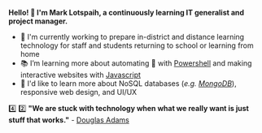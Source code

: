 **Hello! 👋 I'm Mark Lotspaih, a continuously learning IT generalist and project manager.**

- :hammer: I'm currently working to prepare in-district and distance learning technology for staff and students returning to school or learning from home
- :books: I’m learning more about automating :robot: with [Powershell](https://nostarch.com/powershellsysadmins) and making interactive websites with [Javascript](https://www.oreilly.com/library/view/javascript-the-definitive/9781491952016/)
- :thought_balloon: I'd like to learn more about NoSQL databases (*e.g. [MongoDB](https://github.com/mongodb/mongo)*), responsive web design, and UI/UX

:four: :two: **"We are stuck with technology when what we really want is just stuff that works."** - [Douglas Adams](https://douglasadams.com/)

